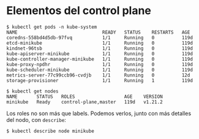  # Elementos del control plane

	$ kubectl get pods -n kube-system
 	NAME                               READY   STATUS    RESTARTS   AGE
	coredns-558bd4d5db-97fvq           1/1     Running   0          119d
	etcd-minikube                      1/1     Running   0          119d
	kindnet-96tsb                      1/1     Running   0          119d
	kube-apiserver-minikube            1/1     Running   0          119d
	kube-controller-manager-minikube   1/1     Running   0          119d
	kube-proxy-npdhr                   1/1     Running   0          119d
	kube-scheduler-minikube            1/1     Running   0          119d
	metrics-server-77c99ccb96-cvdjb    1/1     Running   0          12d
	storage-provisioner                1/1     Running   1          119d

	$ kubectl get nodes
	NAME       STATUS   ROLES                  AGE    VERSION
	minikube   Ready    control-plane,master   119d   v1.21.2

Los roles no son más que labels. Podemos verlos, junto con más detalles del nodo, con `describe`:

	$ kubectl describe node minikube
